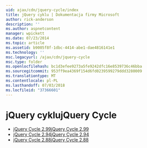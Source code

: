```yaml
---
uid: ajax/cdn/jquery-cycle/index
title: jQuery cyklu | Dokumentacja firmy Microsoft
author: rick-anderson
description: ''
ms.author: aspnetcontent
manager: wpickett
ms.date: 07/23/2014
ms.topic: article
ms.assetid: b9005f8f-1dbc-4414-abe1-dae4816141e1
ms.technology: ''
msc.legacyurl: /ajax/cdn/jquery-cycle
msc.type: folder
ms.openlocfilehash: bc1d3efee9273a5fe9242dfc16e8539736c46bba
ms.sourcegitcommit: 953ff9ea4369f154d6fd0239599279ddd3280009
ms.translationtype: MT
ms.contentlocale: pl-PL
ms.lasthandoff: 07/03/2018
ms.locfileid: "37366601"
---
```

<a name="jquery-cycle"></a><span data-ttu-id="5589f-102">jQuery cyklu</span><span class="sxs-lookup"><span data-stu-id="5589f-102">jQuery Cycle</span></span>
====================
- [<span data-ttu-id="5589f-103">jQuery Cycle 2.99</span><span class="sxs-lookup"><span data-stu-id="5589f-103">jQuery Cycle 2.99</span></span>](cdnjquerycycle299.md)
- [<span data-ttu-id="5589f-104">jQuery Cycle 2.94</span><span class="sxs-lookup"><span data-stu-id="5589f-104">jQuery Cycle 2.94</span></span>](cdnjquerycycle294.md)
- [<span data-ttu-id="5589f-105">jQuery Cycle 2.88</span><span class="sxs-lookup"><span data-stu-id="5589f-105">jQuery Cycle 2.88</span></span>](cdnjquerycycle288.md)
